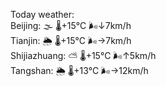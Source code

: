 Today weather:  
Beijing: 🌫  🌡️+15°C 🌬️↓7km/h  
Tianjin: 🌦 🌡️+15°C 🌬️→7km/h  
Shijiazhuang: ⛅️  🌡️+15°C 🌬️↑5km/h  
Tangshan: 🌦 🌡️+13°C 🌬️→12km/h  
